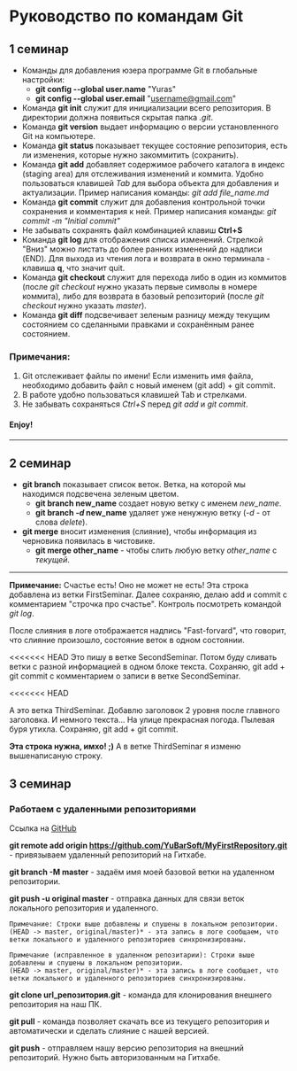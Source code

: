 # Руководство по командам Git

## 1 семинар

* Команды для добавления юзера программе Git в глобальные настройки:
    * **git config --global user.name** "Yuras"
    * **git config --global user.email** "username@gmail.com"
* Команда **git init** служит для инициализации всего репозитория. В директории должна появиться скрытая папка *.git*.
* Команда **git version** выдает информацию о версии установленного Git на компьютере.
* Команда **git status** показывает текущее состояние репозитория, есть ли изменения, которые нужно закоммитить (сохранить).
* Команда **git add** добавляет содержимое рабочего каталога в индекс (staging area) для отслеживания изменений и коммита. Удобно пользоваться клавишей *Tab* для выбора объекта для добавления и актуализации. Пример написания команды: *git add file_name.md*
* Команда **git commit** служит для добавления контрольной точки сохранения и комментария к ней. Пример написания команды: *git commit -m "Initial commit"*
* Не забывать сохранять файл комбинацией клавиш **Ctrl+S** 
* Команда **git log** для отображения списка изменений. Стрелкой "Вниз" можно листать до более ранних изменений до надписи (END). Для выхода из чтения лога и возврата в окно терминала - клавиша **q**, что значит quit.
* Команда **git checkout** служит для перехода либо в один из коммитов (после *git checkout* нужно указать первые символы в номере коммита), либо для возврата в базовый репозиторий (после *git checkout* нужно указать *master*).
* Команда **git diff** подсвечивает зеленым разницу между текущим состоянием со сделанными правками и сохранённым ранее состоянием.

### Примечания:
1. Git отслеживает файлы по имени! Если изменить имя файла, необходимо добавить файл с новый именем (git add) + git commit.
2. В работе удобно пользоваться клавишей Tab и стрелками.
3. Не забывать сохраняться *Ctrl+S* перед *git add* и *git commit*.

#### Enjoy!
----------------------------

## 2 семинар

* **git branch** показывает список веток. Ветка, на которой мы находимся подсвечена зеленым цветом.
    * **git branch new_name** создает новую ветку с именем *new_name*.
    * **git branch *-d* new_name** удаляет уже ненужную ветку (*-d* - от слова *delete*).
* **git merge** вносит изменения (слияние), чтобы информация из черновика появилась в чистовике.
    * **git merge other_name** - чтобы слить любую ветку *other_name* с *текущей*.
-------------------
**Примечание:** Счастье есть! Оно не может не есть! Эта строка добавлена из ветки FirstSeminar.
Далее сохраняю, делаю add и commit c комментарием "строчка про счастье". Контроль посмотреть командой *git log*.

После слияния в логе отображается надпись "Fast-forvard", что говорит, что слияние произошло, состояние веток в одном состоянии.

<<<<<<< HEAD
Это пишу в ветке SecondSeminar. Потом буду сливать ветки с разной информацией в одном блоке текста. Сохраняю, git add + git commit с комментарием о записи в ветке SecondSeminar.

<<<<<<< HEAD

А это ветка ThirdSeminar. Добавлю заголовок 2 уровня после главного заголовка. И немного текста... На улице прекрасная погода. Пылевая буря утихла. Сохраняю, git add + git commit.

**Эта строка нужна, имхо! ;)**
А в ветке ThirdSeminar я изменю вышенаписаную строку.

## 3 семинар

### Работаем с удаленными репозиториями

Ссылка на [GitHub](https://github.com/)

**git remote add origin https://github.com/YuBarSoft/MyFirstRepository.git** - привязываем удаленный репозиторий на Гитхабе.

**git branch -M master** - задаём имя моей базовой ветки на удаленном репозитории.

**git push -u original master** - отправка данных для связи веток локального репозитория и удаленного.

    Примечание: Строки выше добавлены и спушены в локальном репозитории.
    (HEAD -> master, original/master)* - эта запись в логе сообщаем, что ветки локального и удаленного репозиториев синхронизированы.

    Примечание (исправленное в удаленном репозитарии): Строки выше добавлены и спушены в локальном репозитории.
    (HEAD -> master, original/master)* - эта запись в логе сообщает, что ветки локального и удаленного репозиториев синхронизированы.


**git clone url_репозитория.git** - команда для клонирования внешнего репозитория на наш ПК.

**git pull** - команда позволяет скачать все из текущего репозитория и автоматически и сделать слияние с нашей версией.

**git push** - отправляем нашу версию репозитория на внешний
репозиторий. Нужно быть авторизованным на Гитхабе.
